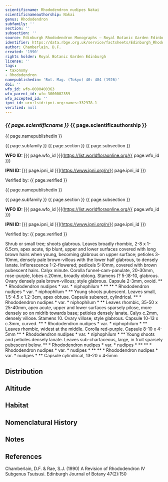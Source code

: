 ```yaml
---
scientificname: Rhododendron nudipes Nakai
scientificnameauthorship: Nakai
genus: Rhododendron
subfamily: ''
section: ''
subsection: ''
source: Edinburgh Rhododendron Monographs – Royal Botanic Garden Edinburgh
identifier: https://data.rbge.org.uk/service/factsheets/Edinburgh_Rhododendron_Monographs.xhtml
author: Chamberlain, D.F.
created: '1990'
rights holder: Royal Botanic Garden Edinburgh
license: ''
tags:
- taxonomy
- Rhododendron
namepublishedin: 'Bot. Mag. (Tokyo) 40: 484 (1926)'
doi: ''
wfo_id: wfo-0000400363
wfo_parent_id: wfo-3000002359
wfo_accepted_id: ''
ipni_id: urn:lsid:ipni.org:names:332978-1
verified: null
---
```

### _{{ page.scientificname }}_ {{ page.scientificauthorship }}
 {{ page.namepublishedin }}

{{ page.subfamily }} {{ page.section }} {{ page.subsection }}

**WFO ID:** [{{ page.wfo_id }}](https://list.worldfloraonline.org/{{ page.wfo_id }})

**IPNI ID:** [{{ page.ipni_id }}](https://www.ipni.org/n/{{ page.ipni_id }})

Verified by: {{ page.verified }}

 {{ page.namepublishedin }}

{{ page.subfamily }} {{ page.section }} {{ page.subsection }}

**WFO ID:** [{{ page.wfo_id }}](https://list.worldfloraonline.org/{{ page.wfo_id }})

**IPNI ID:** [{{ page.ipni_id }}](https://www.ipni.org/n/{{ page.ipni_id }})

Verified by: {{ page.verified }}



Shrub or small tree; shoots glabrous. Leaves broadly rhombic, 2-8 x 1-6.5cm, apex acute, tip blunt, upper and lower surfaces covered with long brown hairs when young, becoming glabrous on upper surface; petioles 3-10mm, densely pale brown-villous with the lower half glabrous, to densely lanate. Inflorescence 1-2-flowered; pedicels 5-I0mm, covered with brown pubescent hairs. Calyx minute. Corolla funnel-cam-panulate, 20-30mm, rose-purple, lobes c.20mm, broadly oblong. Stamens (? 5-)8-10, glabrous. Ovary densely pale brown-villous; style glabrous. Capsule 2-3mm, ovoid. ** * Rhododendron nudipes * var. * niphophilum * ** ** * Rhododendron nudipes * var. * niphophilum * ** Young shoots pubescent. Leaves small, 1.5-4.5 x 1.2-3cm, apex obtuse. Capsule suberect, cylindrical. ** * Rhododendron nudipes * var. * niphophilum * ** Leaves rhombic, 35-50 x 25-40mm, apex acute, upper and lower surfaces sparsely pilose, more densely so on midrib towards base; petioles densely lanate. Calyx c.2mm, densely villose. Stamens 10. Ovary villose; style glabrous. Capsule 10-13 x c.3mm, curved. ** * Rhododendron nudipes * var. * niphophilum * ** Leaves rhombic, widest at the middle. Corolla red-purple. Capsule 8-10 x 4-5mm ** * Rhododendron nudipes * var. * niphophilum * ** Young shoots and petioles densely lanate. Leaves sub-chartaceous, large, in fruit sparsely pubescent below. ** * Rhododendron nudipes * var. * nudipes * ** ** * Rhododendron nudipes * var. * nudipes * ** ** * Rhododendron nudipes * var. * nudipes * ** Capsule cylindrical, 13-20 x 4-5mm

## Distribution


## Altitude


## Habitat


## Nomenclatural History

                       
## Notes


## References

Chamberlain, D.F. & Rae, S.J. (1990) A Revision of Rhododendron IV Subgenus Tsutsusi. Edinburgh Journal of Botany 47(2):150
